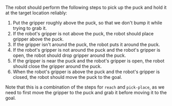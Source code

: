 The robot should perform the following steps to pick up the puck and hold it at the target location reliably:

1. Put the gripper roughly above the puck, so that we don't bump it while trying to grab it.
2. If the robot's gripper is not above the puck, the robot should place gripper above the puck.
3. If the gripper isn't around the puck, the robot puts it around the puck.
4. If the robot's gripper is not around the puck and the robot's gripper is open, the robot should drop gripper around the puck.
5. If the gripper is near the puck and the robot's gripper is open, the robot should close the gripper around the puck.
6. When the robot's gripper is above the puck and the robot's gripper is closed, the robot should move the puck to the goal.

Note that this is a combination of the steps for `reach` and `pick-place`, as we need to first move the gripper to the puck and grab it before moving it to the goal.